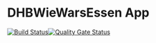 # DHBWieWarsEssen App

[![Build Status](https://travis-ci.org/dhbwiewarsessen/dhbwwe-app.svg?branch=master)](https://travis-ci.org/dhbwiewarsessen/dhbwwe-app)[![Quality Gate Status](https://sonarcloud.io/api/project_badges/measure?project=dhbwiewarsessen_dhbwwe-app&metric=alert_status)](https://sonarcloud.io/dashboard?id=dhbwiewarsessen_dhbwwe-app)

